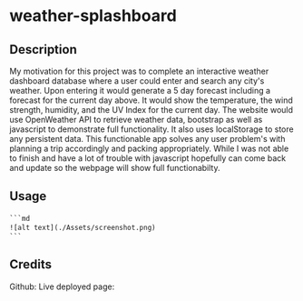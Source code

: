 # weather-splashboard
## Description


My motivation for this project was to complete an interactive weather dashboard database where a user could enter and search any city's weather. Upon entering it would generate a 5 day forecast including a forecast for the current day above. It would show the temperature, the wind strength, humidity, and the UV Index for the current day. The website would use OpenWeather API to retrieve weather data, bootstrap as well as javascript to demonstrate full functionality. It also uses localStorage to store any persistent data. This functionable app solves any user problem's with planning a trip accordingly and packing appropriately. While I was not able to finish and have a lot of trouble with javascript hopefully can come back and update so the webpage will show full functionabilty. 




## Usage


    ```md
    ![alt text](./Assets/screenshot.png)
    ```

## Credits

Github:
Live deployed page: 